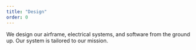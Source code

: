 ```yaml
---
title: "Design"
order: 0
---
```


We design our airframe, electrical systems, and software from the ground up. Our system is tailored to our mission.
